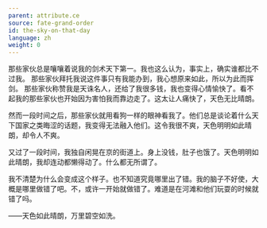 ```yaml
---
parent: attribute.ce
source: fate-grand-order
id: the-sky-on-that-day
language: zh
weight: 0
---
```


那些家伙总是嚷嚷着说我的剑术天下第一。我也这么认为，事实上，确实谁都比不过我。
那些家伙拜托我说这件事只有我能办到，我心想原来如此，所以为此而挥剑。
那些家伙称赞我是天诛名人，还给了我很多钱，我也变得心情愉快了。看不起我的那些家伙也开始因为害怕我而靠边走了。这太让人痛快了，天色无比晴朗。

然而一段时间之后，那些家伙就用看狗一样的眼神看我了。他们总是谈论着什么天下国家之类晦涩的话题，我变得无法融入他们。这令我很不爽，天色明明如此晴朗，却令人不爽。

又过了一段时间，我独自闲晃在京的街道上。身上没钱，肚子也饿了。天色明明如此晴朗，我却连动都懒得动了。什么都无所谓了。

我不清楚为什么会变成这个样子。也不知道究竟哪里出了错。我的脑子不好使，大概是哪里做错了吧。不，或许一开始就做错了。难道是在河滩和他们玩耍的时候就错了吗。

——天色如此晴朗，万里碧空如洗。
